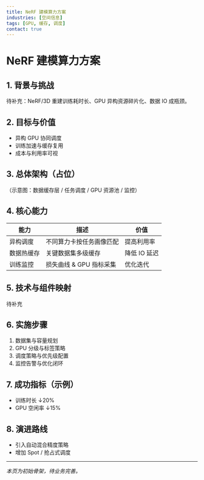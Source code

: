 ```yaml
---
title: NeRF 建模算力方案
industries: [空间信息]
tags: [GPU, 缓存, 调度]
contact: true
---
```

# NeRF 建模算力方案


## 1. 背景与挑战
待补充：NeRF/3D 重建训练耗时长、GPU 异构资源碎片化、数据 IO 成瓶颈。

## 2. 目标与价值
- 异构 GPU 协同调度
- 训练加速与缓存复用
- 成本与利用率可视

## 3. 总体架构（占位）
（示意图：数据缓存层 / 任务调度 / GPU 资源池 / 监控）

## 4. 核心能力
| 能力 | 描述 | 价值 |
| ---- | ---- | ---- |
| 异构调度 | 不同算力卡按任务画像匹配 | 提高利用率 |
| 数据热缓存 | 关键数据集多级缓存 | 降低 IO 延迟 |
| 训练监控 | 损失曲线 & GPU 指标采集 | 优化迭代 |

## 5. 技术与组件映射
待补充

## 6. 实施步骤
1. 数据集与容量规划
2. GPU 分级与标签策略
3. 调度策略与优先级配置
4. 监控告警与优化闭环

## 7. 成功指标（示例）
- 训练时长 ↓20%
- GPU 空闲率 ↓15%

## 8. 演进路线
- 引入自动混合精度策略
- 增加 Spot / 抢占式调度

---
_本页为初始骨架，待业务完善。_
